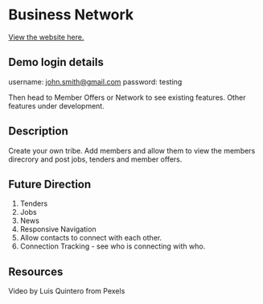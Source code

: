 # Business Network
[View the website here.](https://frozen-basin-26237.herokuapp.com/)

## Demo login details

username: john.smith@gmail.com
password: testing

Then head to Member Offers or Network to see existing features. Other features under development.


## Description

Create your own tribe.  Add members and allow them to view the members direcrory and post jobs, tenders and member offers.

## Future Direction

1. Tenders
2. Jobs
3. News
4. Responsive Navigation
5. Allow contacts to connect with each other.
6. Connection Tracking - see who is connecting with who.

## Resources
Video by Luis Quintero from Pexels